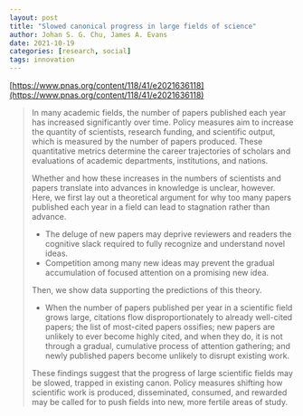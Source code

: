 ```yaml
---
layout: post
title: "Slowed canonical progress in large fields of science"
author: Johan S. G. Chu, James A. Evans
date: 2021-10-19
categories: [research, social]
tags: innovation
---
```


[https://www.pnas.org/content/118/41/e2021636118](https://www.pnas.org/content/118/41/e2021636118)

> In many academic fields, the number of papers published each year has increased significantly over time. Policy measures aim to increase the quantity of scientists, research funding, and scientific output, which is measured by the number of papers produced. These quantitative metrics determine the career trajectories of scholars and evaluations of academic departments, institutions, and nations. 
>
> Whether and how these increases in the numbers of scientists and papers translate into advances in knowledge is unclear, however. Here, we first lay out a theoretical argument for why too many papers published each year in a field can lead to stagnation rather than advance. 
>
> * The deluge of new papers may deprive reviewers and readers the cognitive slack required to fully recognize and understand novel ideas. 
> * Competition among many new ideas may prevent the gradual accumulation of focused attention on a promising new idea. 
>
> Then, we show data supporting the predictions of this theory. 
>
> * When the number of papers published per year in a scientific field grows large, citations flow disproportionately to already well-cited papers; the list of most-cited papers ossifies; new papers are unlikely to ever become highly cited, and when they do, it is not through a gradual, cumulative process of attention gathering; and newly published papers become unlikely to disrupt existing work.
>
> These findings suggest that the progress of large scientific fields may be slowed, trapped in existing canon. Policy measures shifting how scientific work is produced, disseminated, consumed, and rewarded may be called for to push fields into new, more fertile areas of study.
